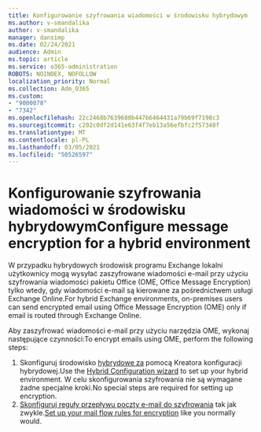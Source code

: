 ```yaml
---
title: Konfigurowanie szyfrowania wiadomości w środowisku hybrydowym
ms.author: v-smandalika
author: v-smandalika
manager: dansimp
ms.date: 02/24/2021
audience: Admin
ms.topic: article
ms.service: o365-administration
ROBOTS: NOINDEX, NOFOLLOW
localization_priority: Normal
ms.collection: Adm_O365
ms.custom:
- "9000078"
- "7342"
ms.openlocfilehash: 22c2468b7639680b447b6464431a79b69f7198c3
ms.sourcegitcommit: c202c0df2d141e63f4f7eb13a56efbfc2f57348f
ms.translationtype: MT
ms.contentlocale: pl-PL
ms.lasthandoff: 03/05/2021
ms.locfileid: "50526597"
---
```

# <a name="configure-message-encryption-for-a-hybrid-environment"></a><span data-ttu-id="d29a5-102">Konfigurowanie szyfrowania wiadomości w środowisku hybrydowym</span><span class="sxs-lookup"><span data-stu-id="d29a5-102">Configure message encryption for a hybrid environment</span></span>

<span data-ttu-id="d29a5-103">W przypadku hybrydowych środowisk programu Exchange lokalni użytkownicy mogą wysyłać zaszyfrowane wiadomości e-mail przy użyciu szyfrowania wiadomości pakietu Office (OME, Office Message Encryption) tylko wtedy, gdy wiadomości e-mail są kierowane za pośrednictwem usługi Exchange Online.</span><span class="sxs-lookup"><span data-stu-id="d29a5-103">For hybrid Exchange environments, on-premises users can send encrypted email using Office Message Encryption (OME) only if email is routed through Exchange Online.</span></span>

<span data-ttu-id="d29a5-104">Aby zaszyfrować wiadomości e-mail przy użyciu narzędzia OME, wykonaj następujące czynności:</span><span class="sxs-lookup"><span data-stu-id="d29a5-104">To encrypt emails using OME, perform the following steps:</span></span>

1. <span data-ttu-id="d29a5-105">Skonfiguruj środowisko [hybrydowe za](https://docs.microsoft.com/Exchange/hybrid-configuration-wizard) pomocą Kreatora konfiguracji hybrydowej.</span><span class="sxs-lookup"><span data-stu-id="d29a5-105">Use the [Hybrid Configuration wizard](https://docs.microsoft.com/Exchange/hybrid-configuration-wizard) to set up your hybrid environment.</span></span> <span data-ttu-id="d29a5-106">W celu skonfigurowania szyfrowania nie są wymagane żadne specjalne kroki.</span><span class="sxs-lookup"><span data-stu-id="d29a5-106">No special steps are required for setting up encryption.</span></span>
2. <span data-ttu-id="d29a5-107">[Skonfiguruj reguły przepływu poczty e-mail do szyfrowania](https://docs.microsoft.com/microsoft-365/compliance/define-mail-flow-rules-to-encrypt-email) tak jak zwykle.</span><span class="sxs-lookup"><span data-stu-id="d29a5-107">[Set up your mail flow rules for encryption](https://docs.microsoft.com/microsoft-365/compliance/define-mail-flow-rules-to-encrypt-email) like you normally would.</span></span>


